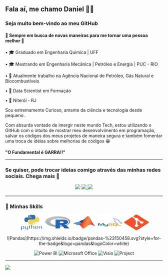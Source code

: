 
<!--
**DboechatM/DboechatM** is a ✨ _special_ ✨ repository because its `README.md` (this file) appears on your GitHub profile.

Here are some ideas to get you started:

- 🔭 I’m currently working on ...
- 🌱 I’m currently learning ...
- 👯 I’m looking to collaborate on ...
- 🤔 I’m looking for help with ...
- 💬 Ask me about ...
- 📫 How to reach me: ...
- 😄 Pronouns: ...
- ⚡ Fun fact: ...
-->



<h2> Fala aí, me chamo Daniel  🤘🏼</h>

### Seja muito bem-vindo ao meu GitHub   

#### 🔰 Sempre em busca de novas maneiras para me tornar uma pessoa melhor  🔰

• 🎓 Graduado em Engenharia Quimica | UFF

• 🎓 Mestrando em Engenharia Mecânica | Petróleo e Energia | PUC - RIO

• 🔭 Atualmente trabalho na Agência Nacional de Petróleo, Gás Natural e Biocombustíveis

• 🌱 Data Scientist em Formação

• 📍 Niterói - RJ

Sou extremamente Curioso, amante da ciência e tecnologia desde pequeno. 

Com absurda vontade de imergir neste mundo Tech, estou utilizando o GitHub com o intuito de mostrar meu desenvolvimento em programação, salvar os códigos dos meus projetos de maneira segura e também fomentar uma troca de idéias sobre melhorias de códigos 😁

<h4> "O Fundamental é GARRA!!"</h>

----

<p align="center"> 
<h3> Se quiser, pode trocar ideias comigo através das minhas redes sociais. Chega mais    📲</h> 
</p>

<p align="center">
<a href="mailto:dboechat.m@gmail.com" alt="Gmail" target= "_blank">
  <img src="https://img.shields.io/badge/-Gmail-FF0000?style=for-the-badge&logo=gmail&logoColor=white&link=mailto:dboechat.m@gmail.com" /></a>

<a href="https://www.linkedin.com/in/danielboechatm/" alt= "LinkedIN" target= "_blank">
 <img src="https://img.shields.io/badge/-LinkedIn-0077B5?style=for-the-badge&logo=linkedin&logoColor=white&link=https://www.linkedin.com/in/danielboechatm/">
</a>  

<a href="https://www.instagram.com/dboechat.m/" alt="Instagram" target="_blank">
  <img src="https://img.shields.io/badge/-Instagram-DF0174?style=for-the-badge&labelColor=DF0174&logo=instagram&logoColor=white&link=https://www.instagram.com/dboechat.m/">
</a>
</p>


----


<!--
<details>
  <summary> Minhas conquistas </summary>
   <img src="https://github-profile-trophy.vercel.app/?username=ryo-ma&theme=nord"/>     Negócio dos trofeus

</details>
-->

### 🚀 Minhas Skills 

<p align="center">
 <img src="https://raw.githubusercontent.com/devicons/devicon/master/icons/python/python-original-wordmark.svg" alt="python" width="80" height="50" />
 <img src="https://raw.githubusercontent.com/devicons/devicon/00f02ef57fb7601fd1ddcc2fe6fe670fef3ae3e4/icons/r/r-original.svg" alt="r" width="80" height="50" />
 <img src="https://raw.githubusercontent.com/devicons/devicon/00f02ef57fb7601fd1ddcc2fe6fe670fef3ae3e4/icons/matlab/matlab-original.svg" alt="matlab" width="80" height="50" />
 <img src="https://raw.githubusercontent.com/devicons/devicon/master/icons/mysql/mysql-original-wordmark.svg" alt="mysql" width="80" height="50" />  
 <img src="https://raw.githubusercontent.com/devicons/devicon/00f02ef57fb7601fd1ddcc2fe6fe670fef3ae3e4/icons/git/git-original.svg" alt="git" width="80" height="50" />    
</p>

<p align="center">
  ![Pandas](https://img.shields.io/badge/pandas-%23150458.svg?style=for-the-badge&logo=pandas&logoColor=white)
  
</p>

<p align="center">
  <img alt="Power BI" src="https://img.shields.io/badge/PowerBI-F2C811?style=for-the-badge&logo=Power%20BI&logoColor=black"/>
  <img alt="Microsoft Office" src="https://img.shields.io/badge/Microsoft_Office-D83B01?style=for-the-badge&logo=microsoft-office&logoColor=white" />
  <img alt="Visio" src="https://img.shields.io/badge/Microsoft_Visio-3955A3?style=for-the-badge&logo=microsoft-visio&logoColor=white"/>
  <img alt="Project" src="https://img.shields.io/badge/Microsoft_Project-217346?style=for-the-badge&logo=microsoft-project&logoColor=white"/>
</p>



----
 
<!--
 
 ### Conhecimento nos framewors
<p align="left"> 
 ![Pandas](https://img.shields.io/badge/pandas-%23150458.svg?style=for-the-badge&logo=pandas&logoColor=white)
 ![NumPy](https://img.shields.io/badge/numpy-%23013243.svg?style=for-the-badge&logo=numpy&logoColor=white)
 ![scikit-learn](https://img.shields.io/badge/scikit--learn-%23F7931E.svg?style=for-the-badge&logo=scikit-learn&logoColor=white)
 ![TensorFlow](https://img.shields.io/badge/TensorFlow-%23FF6F00.svg?style=for-the-badge&logo=TensorFlow&logoColor=white)
 ![PyTorch](https://img.shields.io/badge/PyTorch-%23EE4C2C.svg?style=for-the-badge&logo=PyTorch&logoColor=white)
 ![Keras](https://img.shields.io/badge/Keras-%23D00000.svg?style=for-the-badge&logo=Keras&logoColor=white)
</p>
 
 
----


![Anurag's GitHub stats](https://github-readme-stats.vercel.app/api?username=DboechatM&theme=tokyonight&show_icons=true)

[![Linguagens](https://github-readme-stats.vercel.app/api/top-langs/?username=DboechatM&theme=tokyonight&layout=compact)](https://github.com/DboechatM/github-readme-stats)
-->
 
 
![](https://komarev.com/ghpvc/?username=DBoechatM&color=006bed)

<!--
<p align="center">
 Quantidade de visitas no meu perfil desde: 01/09/2021   🕵 <br></p>
<p align="center"> 
   <img alingn="center" src="https://profile-counter.glitch.me/DboechatM/count.svg" /></p>
<p align="center">
Obrigado e volte sempre! 😄
</p>
  -->
  
<!-- ![Snake animation](https://github.com/DboechatM/DboechatM/blob/output/github-contribution-grid-snake.svg) -->

